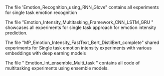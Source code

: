 The file 'Emotion_Recognition_using_RNN_Glove" contains all experiments for single task emotion recognition

The file  "Emotion_Intensity_Multitasking_Framework_CNN_LSTM_GRU " showcases all experiments for single task approach for emotion intensity prediction.


The file "MP_Emotion_Intensity_FastText_Bert_DistilBert_complete" shared experiments for Single task emotion intensity experiments with various embeddings with deep earning models

The file " Emotion_Int_ensemble_Multi_task "  contains all code of multitasking experiments using ensemble models.
